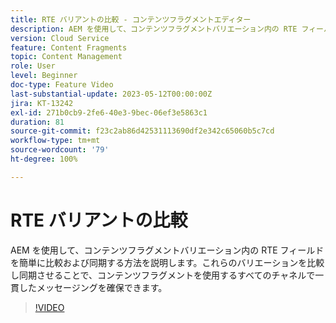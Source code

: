 ```yaml
---
title: RTE バリアントの比較 - コンテンツフラグメントエディター
description: AEM を使用して、コンテンツフラグメントバリエーション内の RTE フィールドを簡単に比較および同期する方法を説明します。これらのバリエーションを比較し同期させることで、コンテンツフラグメントを使用するすべてのチャネルで一貫したメッセージングを確保できます。
version: Cloud Service
feature: Content Fragments
topic: Content Management
role: User
level: Beginner
doc-type: Feature Video
last-substantial-update: 2023-05-12T00:00:00Z
jira: KT-13242
exl-id: 271b0cb9-2fe6-40e3-9bec-06ef3e5863c1
duration: 81
source-git-commit: f23c2ab86d42531113690df2e342c65060b5c7cd
workflow-type: tm+mt
source-wordcount: '79'
ht-degree: 100%

---
```


# RTE バリアントの比較

AEM を使用して、コンテンツフラグメントバリエーション内の RTE フィールドを簡単に比較および同期する方法を説明します。これらのバリエーションを比較し同期させることで、コンテンツフラグメントを使用するすべてのチャネルで一貫したメッセージングを確保できます。

>[!VIDEO](https://video.tv.adobe.com/v/3419314/?learn=on)
